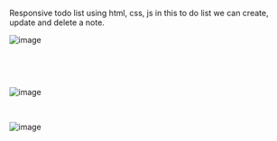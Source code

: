 Responsive todo list using html, css, js in this to do list we can create, update and delete a note.


![image](https://github.com/TUSHARAHERWA/todolist/assets/97093024/0e9c2001-7c36-4b23-86fe-5e5878f635ac)
‎ ‎ ‎ 
‎ 
‎ 
‎ 
‎ 
‎ 

‎ 
‎ 
‎ 
‎ 
‎ 
‎ 
‎ 

‎ 
‎ 
‎ 


![image](https://github.com/TUSHARAHERWA/todolist/assets/97093024/962fd7d2-92e1-4af4-b474-c921fbc2cad7)

‎ 
‎ 
‎ 
‎ 
‎ 
‎ 
‎ 
‎ 
‎ 
‎ 

![image](https://github.com/TUSHARAHERWA/todolist/assets/97093024/9148c0ab-9bdf-42a9-8033-80e6dfdc6a10)



